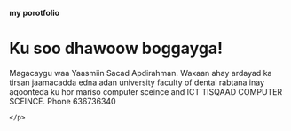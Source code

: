 **my porotfolio**
  </head>
  <body>
    <h1>Ku soo dhawoow boggayga!</h1>
    <p>
      Magacaygu waa Yaasmiin Sacad Apdirahman. Waxaan ahay ardayad ka tirsan jaamacadda edna adan university faculty of dental 
      rabtana inay aqoonteda ku hor mariso computer sceince and ICT TISQAAD COMPUTER SCEINCE.
       Phone 636736340
       
      
    </p>
  </body>
</html>
